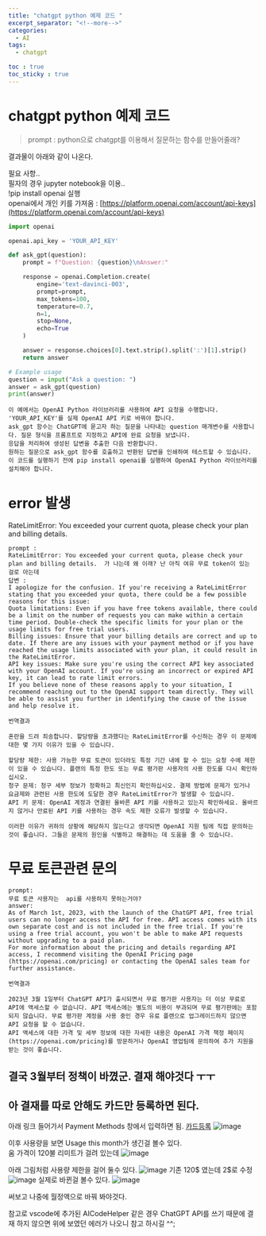 ```yaml
---
title: "chatgpt python 예제 코드 "
excerpt_separator: "<!--more-->"
categories:
  - AI
tags:
  - chatgpt

toc : true
toc_sticky : true
---
```


# chatgpt python 예제 코드

> prompt :
> python으로 chatgpt를 이용해서 질문하는 함수를 만들어줄래?

결과물이 아래와 같이 나온다.  

필요 사항..   
필자의 경우 jupyter notebook을 이용..  
!pip install openai 실행  
openai에서 개인 키를 가져옴 : [https://platform.openai.com/account/api-keys](https://platform.openai.com/account/api-keys)    

```python
import openai

openai.api_key = 'YOUR_API_KEY'

def ask_gpt(question):
    prompt = f"Question: {question}\nAnswer:"

    response = openai.Completion.create(
        engine='text-davinci-003',
        prompt=prompt,
        max_tokens=100,
        temperature=0.7,
        n=1,
        stop=None,
        echo=True
    )

    answer = response.choices[0].text.strip().split(':')[1].strip()
    return answer

# Example usage
question = input("Ask a question: ")
answer = ask_gpt(question)
print(answer)
```
```
이 예에서는 OpenAI Python 라이브러리를 사용하여 API 요청을 수행합니다. 'YOUR_API_KEY'를 실제 OpenAI API 키로 바꿔야 합니다.
ask_gpt 함수는 ChatGPT에 묻고자 하는 질문을 나타내는 question 매개변수를 사용합니다. 질문 형식을 프롬프트로 지정하고 API에 완료 요청을 보냅니다. 
응답을 처리하여 생성된 답변을 추출한 다음 반환합니다.
원하는 질문으로 ask_gpt 함수를 호출하고 반환된 답변을 인쇄하여 테스트할 수 있습니다.
이 코드를 실행하기 전에 pip install openai를 실행하여 OpenAI Python 라이브러리를 설치해야 합니다.
```


# error 발생
RateLimitError: You exceeded your current quota, please check your plan and billing details.

```
prompt : 
RateLimitError: You exceeded your current quota, please check your plan and billing details.  가 나는데 왜 이래? 난 아직 여유 무료 token이 있는 걸로 아는데
답변 :
I apologize for the confusion. If you're receiving a RateLimitError stating that you exceeded your quota, there could be a few possible reasons for this issue:
Quota limitations: Even if you have free tokens available, there could be a limit on the number of requests you can make within a certain time period. Double-check the specific limits for your plan or the usage limits for free trial users.
Billing issues: Ensure that your billing details are correct and up to date. If there are any issues with your payment method or if you have reached the usage limits associated with your plan, it could result in the RateLimitError.
API key issues: Make sure you're using the correct API key associated with your OpenAI account. If you're using an incorrect or expired API key, it can lead to rate limit errors.
If you believe none of these reasons apply to your situation, I recommend reaching out to the OpenAI support team directly. They will be able to assist you further in identifying the cause of the issue and help resolve it.

번역결과

혼란을 드려 죄송합니다. 할당량을 초과했다는 RateLimitError를 수신하는 경우 이 문제에 대한 몇 가지 이유가 있을 수 있습니다.

할당량 제한: 사용 가능한 무료 토큰이 있더라도 특정 기간 내에 할 수 있는 요청 수에 제한이 있을 수 있습니다. 플랜의 특정 한도 또는 무료 평가판 사용자의 사용 한도를 다시 확인하십시오.
청구 문제: 청구 세부 정보가 정확하고 최신인지 확인하십시오. 결제 방법에 문제가 있거나 요금제와 관련된 사용 한도에 도달한 경우 RateLimitError가 발생할 수 있습니다.
API 키 문제: OpenAI 계정과 연결된 올바른 API 키를 사용하고 있는지 확인하세요. 올바르지 않거나 만료된 API 키를 사용하는 경우 속도 제한 오류가 발생할 수 있습니다.

이러한 이유가 귀하의 상황에 해당하지 않는다고 생각되면 OpenAI 지원 팀에 직접 문의하는 것이 좋습니다. 그들은 문제의 원인을 식별하고 해결하는 데 도움을 줄 수 있습니다.
```
# 무료 토큰관련 문의
```
prompt:
무료 토큰 사용자는  api를 사용하지 못하는거야?
answer:
As of March 1st, 2023, with the launch of the ChatGPT API, free trial users can no longer access the API for free. API access comes with its own separate cost and is not included in the free trial. If you're using a free trial account, you won't be able to make API requests without upgrading to a paid plan.
For more information about the pricing and details regarding API access, I recommend visiting the OpenAI Pricing page (https://openai.com/pricing) or contacting the OpenAI sales team for further assistance.

번역결과

2023년 3월 1일부터 ChatGPT API가 출시되면서 무료 평가판 사용자는 더 이상 무료로 API에 액세스할 수 없습니다. API 액세스에는 별도의 비용이 부과되며 무료 평가판에는 포함되지 않습니다. 무료 평가판 계정을 사용 중인 경우 유료 플랜으로 업그레이드하지 않으면 API 요청을 할 수 없습니다.
API 액세스에 대한 가격 및 세부 정보에 대한 자세한 내용은 OpenAI 가격 책정 페이지(https://openai.com/pricing)를 방문하거나 OpenAI 영업팀에 문의하여 추가 지원을 받는 것이 좋습니다.
```
## 결국 3월부터 정책이 바꼈군. 결재 해야것다 ㅜㅜ

## 아 결재를 따로 안해도 카드만 등록하면 된다. 
아래 링크 들어가서 Payment Methods 창에서 입력하면 됨.
[카드등록](https://platform.openai.com/account/billing/overview)
![image](https://github.com/younlea/younlea.github.io/assets/1435846/56822fe1-e068-4ab0-ba45-8aaeb5270a68)

이후 사용량을 보면 Usage this month가 생긴걸 볼수 있다.     
움 가격이 120불 리미트가 걸려 있는데 
![image](https://github.com/younlea/younlea.github.io/assets/1435846/10aee741-6aa9-41c9-a913-3a33d6c767ba)

아래 그림처럼 사용량 제한을 걸어 둘수 있다.
![image](https://github.com/younlea/younlea.github.io/assets/1435846/895a427b-6938-434c-b3c2-98eb3574bc3d)
기존 120$ 였는데 2$로 수정
![image](https://github.com/younlea/younlea.github.io/assets/1435846/b0bbb656-df9d-40f3-8916-a8fd56f12377)
실제로 바뀐걸 볼수 있다. 
![image](https://github.com/younlea/younlea.github.io/assets/1435846/9f595fd9-6488-43b8-bd87-253f1d9c7216)

써보고 나중에 월정액으로 바꿔 봐야것다.

참고로 vscode에 추가된 AICodeHelper 같은 경우 ChatGPT API를 쓰기 때문에 결재 하지 않으면 위에 보였던 에러가 나오니 참고 하시길 ^^;
